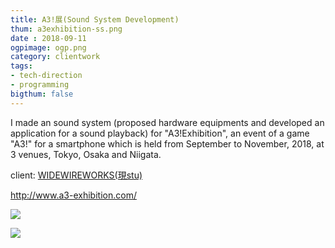 ```yaml
---
title: A3!展(Sound System Development)
thum: a3exhibition-ss.png
date : 2018-09-11
ogpimage: ogp.png
category: clientwork
tags:
- tech-direction
- programming
bigthum: false
---
```


I made an sound system (proposed hardware equipments and developed an application for a sound playback) for "A3!Exhibition", an event of a game "A3!" for a smartphone which is held from September to November, 2018, at 3 venues, Tokyo, Osaka and Niigata.

client: [WIDEWIREWORKS(現stu)](https://stu.inc/)

http://www.a3-exhibition.com/

![](a3-web-ss.png)

![](a3exhibition-ss.png)
